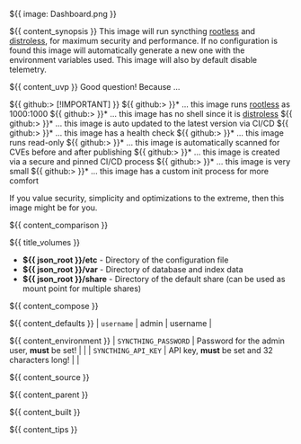${{ image: Dashboard.png }}

${{ content_synopsis }} This image will run syncthing [rootless](https://github.com/11notes/RTFM/blob/main/linux/container/image/rootless.md) and [distroless](https://github.com/11notes/RTFM/blob/main/linux/container/image/distroless.md), for maximum security and performance. If no configuration is found this image will automatically generate a new one with the environment variables used. This image will also by default disable telemetry.

${{ content_uvp }} Good question! Because ...

${{ github:> [!IMPORTANT] }}
${{ github:> }}* ... this image runs [rootless](https://github.com/11notes/RTFM/blob/main/linux/container/image/rootless.md) as 1000:1000
${{ github:> }}* ... this image has no shell since it is [distroless](https://github.com/11notes/RTFM/blob/main/linux/container/image/distroless.md)
${{ github:> }}* ... this image is auto updated to the latest version via CI/CD
${{ github:> }}* ... this image has a health check
${{ github:> }}* ... this image runs read-only
${{ github:> }}* ... this image is automatically scanned for CVEs before and after publishing
${{ github:> }}* ... this image is created via a secure and pinned CI/CD process
${{ github:> }}* ... this image is very small
${{ github:> }}* ... this image has a custom init process for more comfort

If you value security, simplicity and optimizations to the extreme, then this image might be for you.

${{ content_comparison }}

${{ title_volumes }}
* **${{ json_root }}/etc** - Directory of the configuration file
* **${{ json_root }}/var** - Directory of database and index data
* **${{ json_root }}/share** - Directory of the default share (can be used as mount point for multiple shares)

${{ content_compose }}

${{ content_defaults }}
| `username` | admin | username |

${{ content_environment }}
| `SYNCTHING_PASSWORD` | Password for the admin user, **must** be set! | |
| `SYNCTHING_API_KEY` | API key, **must** be set and 32 characters long! | |

${{ content_source }}

${{ content_parent }}

${{ content_built }}

${{ content_tips }}